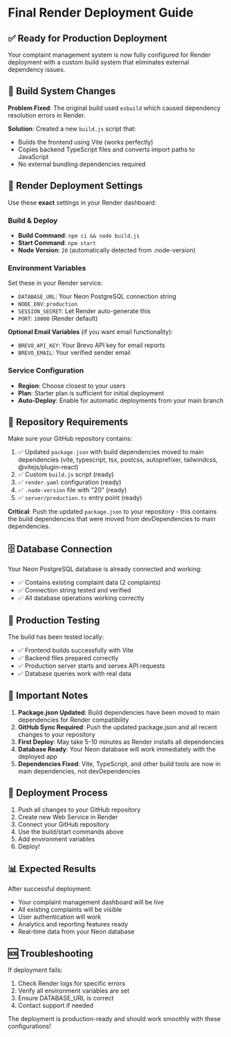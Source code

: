 # Final Render Deployment Guide

## ✅ Ready for Production Deployment

Your complaint management system is now fully configured for Render deployment with a custom build system that eliminates external dependency issues.

## 🔧 Build System Changes

**Problem Fixed**: The original build used `esbuild` which caused dependency resolution errors in Render.

**Solution**: Created a new `build.js` script that:
- Builds the frontend using Vite (works perfectly)
- Copies backend TypeScript files and converts import paths to JavaScript
- No external bundling dependencies required

## 🚀 Render Deployment Settings

Use these **exact** settings in your Render dashboard:

### Build & Deploy
- **Build Command**: `npm ci && node build.js`
- **Start Command**: `npm start`
- **Node Version**: `20` (automatically detected from .node-version)

### Environment Variables
Set these in your Render service:
- `DATABASE_URL`: Your Neon PostgreSQL connection string
- `NODE_ENV`: `production`
- `SESSION_SECRET`: Let Render auto-generate this
- `PORT`: `10000` (Render default)

**Optional Email Variables** (if you want email functionality):
- `BREVO_API_KEY`: Your Brevo API key for email reports
- `BREVO_EMAIL`: Your verified sender email

### Service Configuration
- **Region**: Choose closest to your users
- **Plan**: Starter plan is sufficient for initial deployment
- **Auto-Deploy**: Enable for automatic deployments from your main branch

## 📁 Repository Requirements

Make sure your GitHub repository contains:
1. ✅ Updated `package.json` with build dependencies moved to main dependencies (vite, typescript, tsx, postcss, autoprefixer, tailwindcss, @vitejs/plugin-react)
2. ✅ Custom `build.js` script (ready)
3. ✅ `render.yaml` configuration (ready)
4. ✅ `.node-version` file with "20" (ready)
5. ✅ `server/production.ts` entry point (ready)

**Critical**: Push the updated `package.json` to your repository - this contains the build dependencies that were moved from devDependencies to main dependencies.

## 🗄️ Database Connection

Your Neon PostgreSQL database is already connected and working:
- ✅ Contains existing complaint data (2 complaints)
- ✅ Connection string tested and verified
- ✅ All database operations working correctly

## 🧪 Production Testing

The build has been tested locally:
- ✅ Frontend builds successfully with Vite
- ✅ Backend files prepared correctly
- ✅ Production server starts and serves API requests
- ✅ Database queries work with real data

## 🚨 Important Notes

1. **Package.json Updated**: Build dependencies have been moved to main dependencies for Render compatibility
2. **GitHub Sync Required**: Push the updated package.json and all recent changes to your repository
3. **First Deploy**: May take 5-10 minutes as Render installs all dependencies
4. **Database Ready**: Your Neon database will work immediately with the deployed app
5. **Dependencies Fixed**: Vite, TypeScript, and other build tools are now in main dependencies, not devDependencies

## 🔄 Deployment Process

1. Push all changes to your GitHub repository
2. Create new Web Service in Render
3. Connect your GitHub repository
4. Use the build/start commands above
5. Add environment variables
6. Deploy!

## 📊 Expected Results

After successful deployment:
- Your complaint management dashboard will be live
- All existing complaints will be visible
- User authentication will work
- Analytics and reporting features ready
- Real-time data from your Neon database

## 🆘 Troubleshooting

If deployment fails:
1. Check Render logs for specific errors
2. Verify all environment variables are set
3. Ensure DATABASE_URL is correct
4. Contact support if needed

The deployment is production-ready and should work smoothly with these configurations!